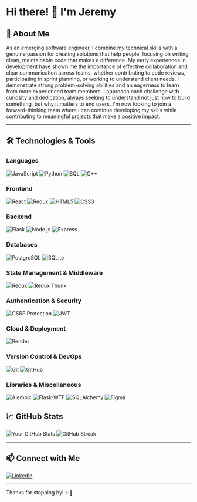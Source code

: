 <!--
## Hi there 👋


**jeremytsai0210/jeremytsai0210** is a ✨ _special_ ✨ repository because its `README.md` (this file) appears on your GitHub profile.

Here are some ideas to get you started:

- 🔭 I’m currently working on ...
- 🌱 I’m currently learning ...
- 👯 I’m looking to collaborate on ...
- 🤔 I’m looking for help with ...
- 💬 Ask me about ...
- 📫 How to reach me: ...
- 😄 Pronouns: ...
- ⚡ Fun fact: ...
-->

# Hi there! 👋 I'm Jeremy

## 🚀 About Me
As an emerging software engineer, I combine my technical skills with a genuine passion for creating solutions that help people, focusing on writing clean, maintainable code that makes a difference. My early experiences in development have shown me the importance of effective collaboration and clear communication across teams, whether contributing to code reviews, participating in sprint planning, or working to understand client needs. I demonstrate strong problem-solving abilities and an eagerness to learn from more experienced team members. I approach each challenge with curiosity and dedication, always seeking to understand not just how to build something, but why it matters to end users. I'm now looking to join a forward-thinking team where I can continue developing my skills while contributing to meaningful projects that make a positive impact.

<!--
- 🔭 I’m currently working on [Your Project]
- 🌱 I’m learning [New Technology]
- 👯 I’m looking to collaborate on [Your Interest]
- 💬 Ask me about [Your Expertise]
- 📫 How to reach me: [Your Email or Socials]
-->

---

## 🛠️ Technologies & Tools
### **Languages**
![JavaScript](https://img.shields.io/badge/-JavaScript-F7DF1E?style=flat-square&logo=javascript&logoColor=black)
![Python](https://img.shields.io/badge/-Python-3776AB?style=flat-square&logo=python&logoColor=white)
![SQL](https://img.shields.io/badge/-SQL-4479A1?style=flat-square&logo=postgresql&logoColor=white)
![C++](https://img.shields.io/badge/-C++-00599C?style=flat-square&logo=c%2B%2B&logoColor=white)

### **Frontend**
![React](https://img.shields.io/badge/-React-61DAFB?style=flat-square&logo=react&logoColor=white)
![Redux](https://img.shields.io/badge/-Redux-764ABC?style=flat-square&logo=redux&logoColor=white)
![HTML5](https://img.shields.io/badge/-HTML5-E34F26?style=flat-square&logo=html5&logoColor=white)
![CSS3](https://img.shields.io/badge/-CSS3-1572B6?style=flat-square&logo=css3&logoColor=white)

### **Backend**
![Flask](https://img.shields.io/badge/-Flask-000000?style=flat-square&logo=flask&logoColor=white)
![Node.js](https://img.shields.io/badge/-Node.js-339933?style=flat-square&logo=node.js&logoColor=white)
![Express](https://img.shields.io/badge/-Express-000000?style=flat-square&logo=express&logoColor=white)

### **Databases**
![PostgreSQL](https://img.shields.io/badge/-PostgreSQL-336791?style=flat-square&logo=postgresql&logoColor=white)
![SQLite](https://img.shields.io/badge/-SQLite-003B57?style=flat-square&logo=sqlite&logoColor=white)

### **State Management & Middleware**
![Redux](https://img.shields.io/badge/-Redux-764ABC?style=flat-square&logo=redux&logoColor=white)
![Redux Thunk](https://img.shields.io/badge/-Redux_Thunk-593D88?style=flat-square&logo=redux&logoColor=white)

### **Authentication & Security**
![CSRF Protection](https://img.shields.io/badge/-CSRF%20Protection-E34F26?style=flat-square&logo=security&logoColor=white)
![JWT](https://img.shields.io/badge/-JWT-000000?style=flat-square&logo=jsonwebtokens&logoColor=white)

### **Cloud & Deployment**
![Render](https://img.shields.io/badge/-Render-46E3B7?style=flat-square&logo=render&logoColor=white)
<!--![AWS](https://img.shields.io/badge/-AWS-232F3E?style=flat-square&logo=amazonaws&logoColor=white)-->

### **Version Control & DevOps**
![Git](https://img.shields.io/badge/-Git-F05032?style=flat-square&logo=git&logoColor=white)
![GitHub](https://img.shields.io/badge/-GitHub-181717?style=flat-square&logo=github&logoColor=white)

### **Libraries & Miscellaneous**
![Alembic](https://img.shields.io/badge/-Alembic-FFD43B?style=flat-square&logo=python&logoColor=black)
![Flask-WTF](https://img.shields.io/badge/-Flask--WTF-000000?style=flat-square&logo=flask&logoColor=white)
![SQLAlchemy](https://img.shields.io/badge/-SQLAlchemy-D71F00?style=flat-square&logo=python&logoColor=white)
![Figma](https://img.shields.io/badge/-Figma-F24E1E?style=flat-square&logo=figma&logoColor=white)

## 📈 GitHub Stats
![Your GitHub Stats](https://github-readme-stats.vercel.app/api?username=jeremytsai0210&show_icons=true&theme=tokyonight)
![GitHub Streak](https://github-readme-streak-stats.herokuapp.com/?user=jeremytsai0210&theme=tokyonight)

---

## 📫 Connect with Me
[![LinkedIn](https://img.shields.io/badge/-LinkedIn-blue?style=flat-square&logo=linkedin)](https://www.linkedin.com/in/jeremy-tsai-523b75127/)

---

Thanks for stopping by! ✨🚀

